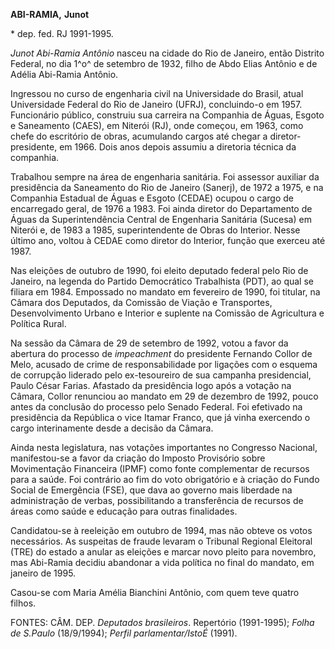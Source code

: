 **ABI-RAMIA,** **Junot**

\* dep. fed. RJ 1991-1995.

*Junot Abi-Ramia Antônio* nasceu na cidade do Rio de Janeiro, então
Distrito Federal, no dia 1^o^ de setembro de 1932, filho de Abdo Elias
Antônio e de Adélia Abi-Ramia Antônio.

Ingressou no curso de engenharia civil na Universidade do Brasil, atual
Universidade Federal do Rio de Janeiro (UFRJ), concluindo-o em 1957.
Funcionário público, construiu sua carreira na Companhia de Águas,
Esgoto e Saneamento (CAES), em Niterói (RJ), onde começou, em 1963, como
chefe do escritório de obras, acumulando cargos até chegar a
diretor-presidente, em 1966. Dois anos depois assumiu a diretoria
técnica da companhia.

Trabalhou sempre na área de engenharia sanitária. Foi assessor auxiliar
da presidência da Saneamento do Rio de Janeiro (Sanerj), de 1972 a 1975,
e na Companhia Estadual de Águas e Esgoto (CEDAE) ocupou o cargo de
encarregado geral, de 1976 a 1983. Foi ainda diretor do Departamento de
Águas da Superintendência Central de Engenharia Sanitária (Sucesa) em
Niterói e, de 1983 a 1985, superintendente de Obras do Interior. Nesse
último ano, voltou à CEDAE como diretor do Interior, função que exerceu
até 1987.

Nas eleições de outubro de 1990, foi eleito deputado federal pelo Rio de
Janeiro, na legenda do Partido Democrático Trabalhista (PDT), ao qual se
filiara em 1984. Empossado no mandato em fevereiro de 1990, foi titular,
na Câmara dos Deputados, da Comissão de Viação e Transportes,
Desenvolvimento Urbano e Interior e suplente na Comissão de Agricultura
e Política Rural.

Na sessão da Câmara de 29 de setembro de 1992, votou a favor da abertura
do processo de *impeachment* do presidente Fernando Collor de Melo,
acusado de crime de responsabilidade por ligações com o esquema de
corrupção liderado pelo ex-tesoureiro de sua campanha presidencial,
Paulo César Farias. Afastado da presidência logo após a votação na
Câmara, Collor renunciou ao mandato em 29 de dezembro de 1992, pouco
antes da conclusão do processo pelo Senado Federal. Foi efetivado na
presidência da República o vice Itamar Franco, que já vinha exercendo o
cargo interinamente desde a decisão da Câmara.

Ainda nesta legislatura, nas votações importantes no Congresso Nacional,
manifestou-se a favor da criação do Imposto Provisório sobre
Movimentação Financeira (IPMF) como fonte complementar de recursos para
a saúde. Foi contrário ao fim do voto obrigatório e à criação do Fundo
Social de Emergência (FSE), que dava ao governo mais liberdade na
administração de verbas, possibilitando a transferência de recursos de
áreas como saúde e educação para outras finalidades.

Candidatou-se à reeleição em outubro de 1994, mas não obteve os votos
necessários. As suspeitas de fraude levaram o Tribunal Regional
Eleitoral (TRE) do estado a anular as eleições e marcar novo pleito para
novembro, mas Abi-Ramia decidiu abandonar a vida política no final do
mandato, em janeiro de 1995.

Casou-se com Maria Amélia Bianchini Antônio, com quem teve quatro
filhos.

FONTES: CÂM. DEP. *Deputados brasileiros*. Repertório (1991-1995);
*Folha de S.Paulo* (18/9/1994); *Perfil parlamentar/IstoÉ* (1991).
